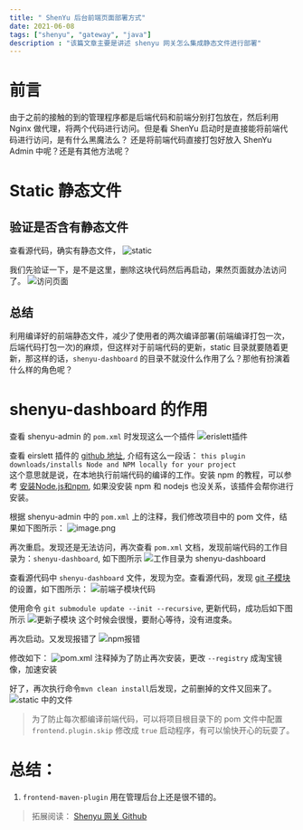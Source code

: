 ```yaml
---
title: " ShenYu 后台前端页面部署方式"
date: 2021-06-08
tags: ["shenyu", "gateway", "java"]
description : "该篇文章主要是讲述 shenyu 网关怎么集成静态文件进行部署"
---
```


# 前言

由于之前的接触的到的管理程序都是后端代码和前端分别打包放在，然后利用 Nginx 做代理，将两个代码进行访问。但是看 ShenYu 启动时是直接能将前端代码进行访问，是有什么黑魔法么？
还是将前端代码直接打包好放入 ShenYu Admin 中呢？还是有其他方法呢？

# Static 静态文件

## 验证是否含有静态文件

查看源代码，确实有静态文件，
![static](https://upload-images.jianshu.io/upload_images/4058540-f9028a5753c2ca12.png?imageMogr2/auto-orient/strip%7CimageView2/2/w/240)

我们先验证一下，是不是这里，删除这块代码然后再启动，果然页面就办法访问了。
![访问页面](https://upload-images.jianshu.io/upload_images/4058540-be604aae6b4c1287.png?imageMogr2/auto-orient/strip%7CimageView2/2/w/1240)

## 总结

利用编译好的前端静态文件，减少了使用者的两次编译部署(前端编译打包一次，后端代码打包一次)的麻烦，但这样对于前端代码的更新，static 目录就要随着更新，那这样的话，`shenyu-dashboard` 的目录不就没什么作用了么？那他有扮演着什么样的角色呢？

# shenyu-dashboard 的作用

查看 shenyu-admin 的 `pom.xml` 时发现这么一个插件
![erislett插件](https://upload-images.jianshu.io/upload_images/4058540-cd981a4a6875c212.png?imageMogr2/auto-orient/strip%7CimageView2/2/w/1240)

查看 eirslett 插件的 [github 地址](https://github.com/eirslett/frontend-maven-plugin), 介绍有这么一段话：
`this plugin downloads/installs Node and NPM locally for your project`  
这个意思就是说，在本地执行前端代码的编译的工作。安装 npm 的教程，可以参考
[安装Node.js和npm](https://www.liaoxuefeng.com/wiki/1022910821149312/1023025597810528), 如果没安装 npm 和 nodejs 也没关系，该插件会帮你进行安装。

根据 shenyu-admin 中的 `pom.xml` 上的注释，我们修改项目中的 pom 文件，结果如下图所示：
![image.png](https://upload-images.jianshu.io/upload_images/4058540-30386cbea34c6950.png?imageMogr2/auto-orient/strip%7CimageView2/2/w/1240)

再次重启。发现还是无法访问，再次查看 `pom.xml` 文档，发现前端代码的工作目录为：`shenyu-dashboard`, 如下图所示
![工作目录为 shenyu-dashboard](https://upload-images.jianshu.io/upload_images/4058540-9751115f0bf2acb3.png?imageMogr2/auto-orient/strip%7CimageView2/2/w/1240)

查看源代码中 `shenyu-dashboard` 文件，发现为空。查看源代码，发现 [git 子模块](https://git-scm.com/book/zh/v2/Git-%E5%B7%A5%E5%85%B7-%E5%AD%90%E6%A8%A1%E5%9D%97)的设置，如下图所示：
![前端子模块代码](https://upload-images.jianshu.io/upload_images/4058540-9c7cc21bef4c214b.png?imageMogr2/auto-orient/strip%7CimageView2/2/w/1240)

使用命令 `git submodule update --init --recursive`, 更新代码，成功后如下图所示
![更新子模块](https://upload-images.jianshu.io/upload_images/4058540-c8915754b165c413.png?imageMogr2/auto-orient/strip%7CimageView2/2/w/1240)
这个时候会很慢，要耐心等待，没有进度条。

再次启动。又发现报错了
![npm报错](https://upload-images.jianshu.io/upload_images/4058540-67b8029dab878adc.png?imageMogr2/auto-orient/strip%7CimageView2/2/w/1240)

修改如下：
![pom.xml](https://upload-images.jianshu.io/upload_images/4058540-dbb626a592c6d2fd.png?imageMogr2/auto-orient/strip%7CimageView2/2/w/1240)
注释掉为了防止再次安装，更改 `--registry` 成淘宝镜像，加速安装

好了，再次执行命令`mvn clean install`后发现，之前删掉的文件又回来了。
![static 中的文件](https://upload-images.jianshu.io/upload_images/4058540-1d5e818cd59cebc9.png?imageMogr2/auto-orient/strip%7CimageView2/2/w/1240)

> 为了防止每次都编译前端代码，可以将项目根目录下的 pom 文件中配置 `frontend.plugin.skip` 修改成 `true`
> 启动程序，有可以愉快开心的玩耍了。

# 总结：

1.  `frontend-maven-plugin` 用在管理后台上还是很不错的。

> 拓展阅读：
[Shenyu 网关 Github](https://github.com/dromara/shenyu)
